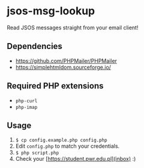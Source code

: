 # jsos-msg-lookup
Read JSOS messages straight from your email client!
## Dependencies
* https://github.com/PHPMailer/PHPMailer
* https://simplehtmldom.sourceforge.io/
## Required PHP extensions
* `php-curl`
* `php-imap`
## Usage
1. `$ cp config.example.php config.php`
2. Edit `config.php` to match your credentials.
3. `$ php script.php`
4. Check your [https://student.pwr.edu.pl](inbox) :)
